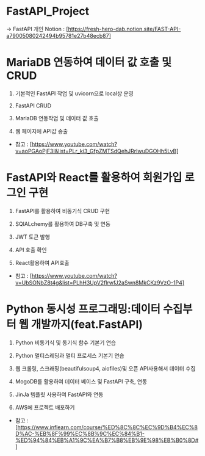 # FastAPI_Project

-> FastAPI 개인 Notion : [https://fresh-hero-dab.notion.site/FAST-API-a79005080242494b95781e27b48ecb87]

# MariaDB 연동하여 데이터 값 호출 및 CRUD

1. 기본적인 FastAPI 작업 및 uvicorn으로 local상 운영

2. FastAPI CRUD

3. MariaDB 연동작업 및 데이터 값 호출

4. 웹 페이지에 API값 송출

- 참고 : [https://www.youtube.com/watch?v=aoPGAoPjF3I&list=PLr_ki3_GfpZMTSdQehJRrIwuDGOHh5LvB]

# FastAPI와 React를 활용하여 회원가입 로그인 구현

1. FastAPI를 활용하여 비동기식 CRUD 구현

2. SQlALchemy를 활용하여 DB구축 및 연동

3. JWT 토큰 발행

4. API 호출 확인

5. React활용하여 API호출

- 참고 : [https://www.youtube.com/watch?v=UbSONbZ8t4g&list=PLhH3UpV2flrwfJ2aSwn8MkCKz9VzO-1P4]


# Python 동시성 프로그래밍:데이터 수집부터 웹 개발까지(feat.FastAPI)

1. Python 비동기식 및 동기식 함수 기본기 연습

2. Python 멀티스레딩과 멀티 프로세스 기본기 연습

3. 웹 크롤링, 스크래핑(beautifulsoup4, aiofiles)및 오픈 API사용해서 데이터 수집

4. MogoDB를 활용하여 데이터 베이스 및 FastAPI 구축, 연동

5. JinJa 템플릿 사용하여 FastAPI와 연동

6. AWS에 프로젝트 배포하기

- 참고 : [https://www.inflearn.com/course/%ED%8C%8C%EC%9D%B4%EC%8D%AC-%EB%8F%99%EC%8B%9C%EC%84%B1-%ED%94%84%EB%A1%9C%EA%B7%B8%EB%9E%98%EB%B0%8D#]

